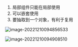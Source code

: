 1. 局部组件只能在局部使用
2. 可以嵌套使用
3. 要抽取到一个对象，有利于复用

![image-20221210094856533](https://finzulpic.oss-cn-hangzhou.aliyuncs.com/image-20221210094856533.png)

![image-20221210094908510](https://finzulpic.oss-cn-hangzhou.aliyuncs.com/image-20221210094908510.png)